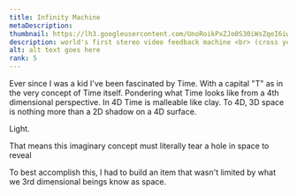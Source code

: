 ```yaml
---
title: Infinity Machine
metaDescription: 
thumbnail: https://lh3.googleusercontent.com/UnoRoikPxZJo0S30iWsZqeI6iwSptbmRIJOKrPlsqliuT6l0r8P_3bP6KcgXwMFLgFUdZrkcilNKLg-xZeql8S7YaD4QBnyn2Yltlu2X2u4sYQGqxApoS8y-zBE0oRdkumGPV9frlg=w2400
description: world's first stereo video feedback machine <br> (cross your eyes to view in 3D)
alt: alt text goes here
rank: 5
---
```


Ever since I was a kid I've been fascinated by Time. With a capital "T" as in the very concept of Time itself. Pondering what Time looks like from a 4th dimensional perspective. In 4D Time is malleable like clay. To 4D, 3D space is nothing more than a 2D shadow on a 4D surface.

Light.


That means this imaginary concept must literally tear a hole in space to reveal 

To best accomplish this, I had to build an item that wasn't limited by what we 3rd dimensional beings know as space.
